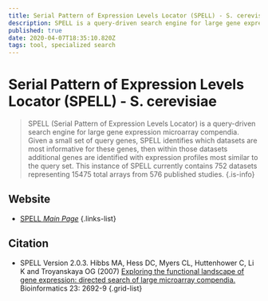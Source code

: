 ```yaml
---
title: Serial Pattern of Expression Levels Locator (SPELL) - S. cerevisiae
description: SPELL is a query-driven search engine for large gene expression microarray compendia.
published: true
date: 2020-04-07T18:35:10.820Z
tags: tool, specialized search
---
```


# Serial Pattern of Expression Levels Locator (SPELL) - S. cerevisiae

> SPELL (Serial Pattern of Expression Levels Locator) is a query-driven search engine for large gene expression microarray compendia. Given a small set of query genes, SPELL identifies which datasets are most informative for these genes, then within those datasets additional genes are identified with expression profiles most similar to the query set. This instance of SPELL currently contains 752 datasets representing 15475 total arrays from 576 published studies.
{.is-info}

## Website

- [SPELL *Main Page*](https://spell.yeastgenome.org/)
{.links-list}

## Citation

- SPELL Version 2.0.3. Hibbs MA, Hess DC, Myers CL, Huttenhower C, Li K and Troyanskaya OG (2007) [Exploring the functional landscape of gene expression: directed search of large microarray compendia.](https://academic.oup.com/bioinformatics/article/23/20/2692/229926) Bioinformatics 23: 2692-9
{.grid-list}